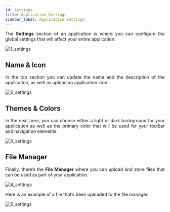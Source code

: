 ```yaml
---
id: settings
title: Application Settings
sidebar_label: Application Settings
---
```


<div style="text-align: justify">

The **Settings** section of an application is where you can configure the global settings that will affect your entire application. 

![1_settings](https://s3.amazonaws.com/cdn.qrvey.com/documentation_assets/ui-docs/others/3.4.7_settings/1_settings.png#thumbnail)

## Name & Icon
In the top section you can update the name and the description of the application, as well as upload an application icon. 

![2_settings](https://s3.amazonaws.com/cdn.qrvey.com/documentation_assets/ui-docs/others/3.4.7_settings/2_settings.png#thumbnail)

## Themes & Colors
In the next area, you can choose either a light or dark background for your application as well as the primary color that will be used for your toolbar and navigation elements.

![3_settings](https://s3.amazonaws.com/cdn.qrvey.com/documentation_assets/ui-docs/others/3.4.7_settings/3_settings.png#thumbnail)

## File Manager
Finally, there’s the **File Manager** where you can upload and store files that can be used as part of your application.

![4_settings](https://s3.amazonaws.com/cdn.qrvey.com/documentation_assets/ui-docs/others/3.4.7_settings/4_settings.png#thumbnail)

Here is an example of a file that’s been uploaded to the file manager.

![5_settings](https://s3.amazonaws.com/cdn.qrvey.com/documentation_assets/ui-docs/others/3.4.7_settings/5_settings.png#thumbnail)
